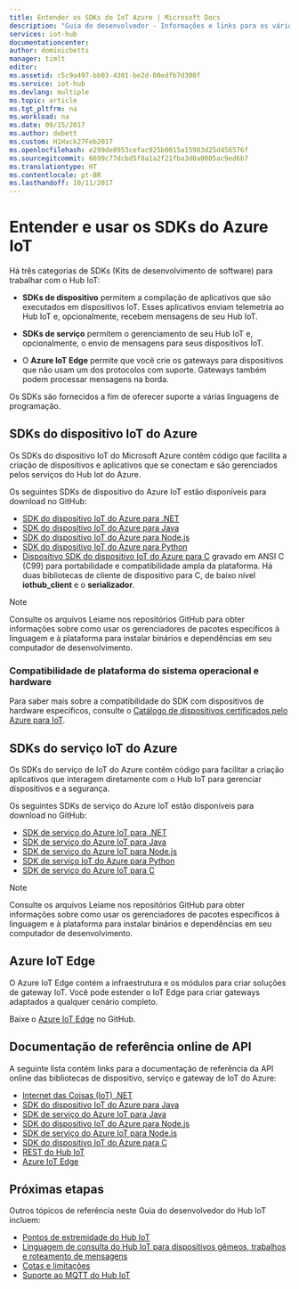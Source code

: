 ```yaml
---
title: Entender os SDKs do IoT Azure | Microsoft Docs
description: "Guia do desenvolvedor ‑ Informações e links para os vários SDKs de serviço e de dispositivo do IoT do Azure que você pode usar para criar os aplicativos do dispositivo e de back-end."
services: iot-hub
documentationcenter: 
author: dominicbetts
manager: timlt
editor: 
ms.assetid: c5c9a497-bb03-4301-be2d-00edfb7d308f
ms.service: iot-hub
ms.devlang: multiple
ms.topic: article
ms.tgt_pltfrm: na
ms.workload: na
ms.date: 09/15/2017
ms.author: dobett
ms.custom: H1Hack27Feb2017
ms.openlocfilehash: e299de0953cefac925b0015a15983d25d456576f
ms.sourcegitcommit: 6699c77dcbd5f8a1a2f21fba3d0a0005ac9ed6b7
ms.translationtype: HT
ms.contentlocale: pt-BR
ms.lasthandoff: 10/11/2017
---
```

# <a name="understand-and-use-azure-iot-sdks"></a>Entender e usar os SDKs do Azure IoT

Há três categorias de SDKs (Kits de desenvolvimento de software) para trabalhar com o Hub IoT:

* **SDKs de dispositivo** permitem a compilação de aplicativos que são executados em dispositivos IoT. Esses aplicativos enviam telemetria ao Hub IoT e, opcionalmente, recebem mensagens de seu Hub IoT.

* **SDKs de serviço** permitem o gerenciamento de seu Hub IoT e, opcionalmente, o envio de mensagens para seus dispositivos IoT.

* O **Azure IoT Edge** permite que você crie os gateways para dispositivos que não usam um dos protocolos com suporte. Gateways também podem processar mensagens na borda.

Os SDKs são fornecidos a fim de oferecer suporte a várias linguagens de programação.

## <a name="azure-iot-device-sdks"></a>SDKs do dispositivo IoT do Azure

Os SDKs do dispositivo IoT do Microsoft Azure contêm código que facilita a criação de dispositivos e aplicativos que se conectam e são gerenciados pelos serviços do Hub Iot do Azure.

Os seguintes SDKs de dispositivo do Azure IoT estão disponíveis para download no GitHub:

* [SDK do dispositivo IoT do Azure para .NET][lnk-dotnet-device-sdk]
* [SDK do dispositivo IoT do Azure para Java][lnk-java-device-sdk]
* [SDK do dispositivo IoT do Azure para Node.js][lnk-node-device-sdk]
* [SDK do dispositivo IoT do Azure para Python][lnk-python-device-sdk]
* [Dispositivo SDK do dispositivo IoT do Azure para C][lnk-c-device-sdk] gravado em ANSI C (C99) para portabilidade e compatibilidade ampla da plataforma. Há duas bibliotecas de cliente de dispositivo para C, de baixo nível **iothub_client** e o **serializador**.

> [!NOTE]
> Consulte os arquivos Leiame nos repositórios GitHub para obter informações sobre como usar os gerenciadores de pacotes específicos à linguagem e à plataforma para instalar binários e dependências em seu computador de desenvolvimento.
> 
> 

### <a name="os-platform-and-hardware-compatibility"></a>Compatibilidade de plataforma do sistema operacional e hardware

Para saber mais sobre a compatibilidade do SDK com dispositivos de hardware específicos, consulte o [Catálogo de dispositivos certificados pelo Azure para IoT][lnk-certified].

## <a name="azure-iot-service-sdks"></a>SDKs do serviço IoT do Azure

Os SDKs do serviço de IoT do Azure contêm código para facilitar a criação aplicativos que interagem diretamente com o Hub IoT para gerenciar dispositivos e a segurança.

Os seguintes SDKs de serviço do Azure IoT estão disponíveis para download no GitHub:

* [SDK de serviço do Azure IoT para .NET][lnk-dotnet-service-sdk]
* [SDK de serviço do Azure IoT para Java][lnk-java-service-sdk]
* [SDK de serviço do Azure IoT para Node.js][lnk-node-service-sdk]
* [SDK de serviço IoT do Azure para Python][lnk-python-service-sdk]
* [SDK de serviço do Azure IoT para C][lnk-c-service-sdk]

> [!NOTE]
> Consulte os arquivos Leiame nos repositórios GitHub para obter informações sobre como usar os gerenciadores de pacotes específicos à linguagem e à plataforma para instalar binários e dependências em seu computador de desenvolvimento.

## <a name="azure-iot-edge"></a>Azure IoT Edge

O Azure IoT Edge contém a infraestrutura e os módulos para criar soluções de gateway IoT. Você pode estender o IoT Edge para criar gateways adaptados a qualquer cenário completo.

Baixe o [Azure IoT Edge][lnk-iot-edge] no GitHub.

## <a name="online-api-reference-documentation"></a>Documentação de referência online de API

A seguinte lista contém links para a documentação de referência da API online das bibliotecas de dispositivo, serviço e gateway de IoT do Azure:

* [Internet das Coisas (IoT) .NET][lnk-dotnet-ref]
* [SDK do dispositivo IoT do Azure para Java][lnk-java-ref]
* [SDK de serviço do Azure IoT para Java][lnk-java-service-ref]
* [SDK do dispositivo IoT do Azure para Node.js][lnk-node-ref]
* [SDK de serviço do Azure IoT para Node.js][lnk-node-service-ref]
* [SDK do dispositivo IoT do Azure para C][lnk-c-ref]
* [REST do Hub IoT][lnk-rest-ref]
* [Azure IoT Edge][lnk-gateway-ref]

## <a name="next-steps"></a>Próximas etapas

Outros tópicos de referência neste Guia do desenvolvedor do Hub IoT incluem:

* [Pontos de extremidade do Hub IoT][lnk-devguide-endpoints]
* [Linguagem de consulta do Hub IoT para dispositivos gêmeos, trabalhos e roteamento de mensagens][lnk-devguide-query]
* [Cotas e limitações][lnk-devguide-quotas]
* [Suporte ao MQTT do Hub IoT][lnk-devguide-mqtt]

<!-- Links and images -->

[lnk-c-device-sdk]: https://github.com/Azure/azure-iot-sdk-c
[lnk-c-service-sdk]: https://github.com/Azure/azure-iot-sdk-c/tree/master/iothub_service_client
[lnk-dotnet-device-sdk]: https://github.com/Azure/azure-iot-sdk-csharp/tree/master/device
[lnk-java-device-sdk]: https://github.com/Azure/azure-iot-sdk-java/tree/master/device
[lnk-dotnet-service-sdk]: https://github.com/Azure/azure-iot-sdk-csharp/tree/master/service
[lnk-java-service-sdk]: https://github.com/Azure/azure-iot-sdk-java/tree/master/service
[lnk-node-device-sdk]: https://github.com/Azure/azure-iot-sdk-node/tree/master/device
[lnk-node-service-sdk]: https://github.com/Azure/azure-iot-sdk-node/tree/master/service
[lnk-python-device-sdk]: https://github.com/Azure/azure-iot-sdk-python/tree/master/device
[lnk-python-service-sdk]: https://github.com/Azure/azure-iot-sdk-python/tree/master/service
[lnk-certified]: https://catalog.azureiotsuite.com/
[lnk-iot-edge]: https://github.com/Azure/iot-edge

[lnk-dotnet-ref]: https://docs.microsoft.com/dotnet/api/microsoft.azure.devices
[lnk-c-ref]: https://azure.github.io/azure-iot-sdk-c/index.html
[lnk-java-ref]: https://docs.microsoft.com/java/api/com.microsoft.azure.sdk.iot.device
[lnk-node-ref]: https://azure.github.io/azure-iot-sdk-node/
[lnk-rest-ref]: https://docs.microsoft.com/rest/api/iothub/
[lnk-java-service-ref]: https://docs.microsoft.com/java/api/com.microsoft.azure.sdk.iot.service.auth
[lnk-node-service-ref]: https://azure.github.io/azure-iot-sdk-node/
[lnk-gateway-ref]: http://azure.github.io/iot-edge/api_reference/c/html/

[lnk-devguide-endpoints]: iot-hub-devguide-endpoints.md
[lnk-devguide-quotas]: iot-hub-devguide-quotas-throttling.md
[lnk-devguide-query]: iot-hub-devguide-query-language.md
[lnk-devguide-mqtt]: iot-hub-mqtt-support.md
